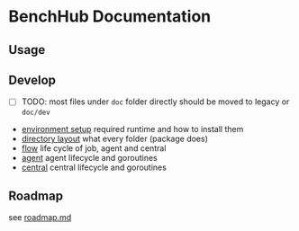 # BenchHub Documentation

## Usage

## Develop

- [ ] TODO: most files under `doc` folder directly should be moved to legacy or `doc/dev`
- [environment setup](dev-env.md) required runtime and how to install them
- [directory layout](directory.md) what every folder (package does)
- [flow](flow.md) life cycle of job, agent and central
- [agent](agent.md) agent lifecycle and goroutines
- [central](central.md) central lifecycle and goroutines

## Roadmap

see [roadmap.md](roadmap.md)